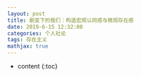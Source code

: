 ```yaml
---
layout: post
title: 剧变下的我们：构造宏观认同感与微观存在感
date: 2019-6-15 12:32:00
categories: 个人社论
tags: 存在主义
mathjax: true
---
```

* content
{:toc}



